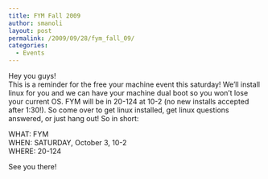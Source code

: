 ```yaml
---
title: FYM Fall 2009
author: smanoli
layout: post
permalink: /2009/09/28/fym_fall_09/
categories:
  - Events
---
```

Hey you guys!  
This is a reminder for the free your machine event this saturday! We’ll install linux for you and we can have your machine dual boot so you won’t lose your current OS. FYM will be in 20-124 at 10-2 (no new installs accepted after 1:30!). So come over to get linux installed, get linux questions answered, or just hang out! So in short:

WHAT: FYM  
WHEN: SATURDAY, October 3, 10-2  
WHERE: 20-124

See you there!